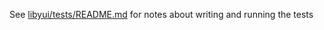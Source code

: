 See [libyui/tests/README.md](../../libyui/tests/README.md)
for notes about writing and running the tests
